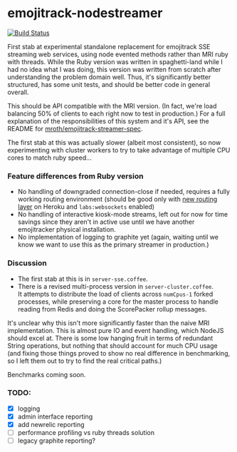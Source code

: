 # emojitrack-nodestreamer

[![Build Status](https://travis-ci.org/mroth/emojitrack-nodestreamer.svg?branch=master)](https://travis-ci.org/mroth/emojitrack-nodestreamer)

First stab at experimental standalone replacement for emojitrack SSE streaming
web services, using node evented methods rather than MRI ruby with threads.
While the Ruby version was written in spaghetti-land while I had no idea what I
was doing, this version was written from scratch after understanding the problem
domain well. Thus, it's significantly better structured, has some unit tests,
and should be better code in general overall.

This should be API compatible with the MRI version. (In fact, we're load
balancing 50% of clients to each right now to test in production.)  For a full
explanation of the responsibilities of this system and it's API, see the README
for [mroth/emojitrack-streamer-spec](//github.com/mroth/emojitrack-streamer-spec).

The first stab at this was actually slower (albeit most consistent), so now
experimenting with cluster workers to try to take advantage of multiple CPU
cores to match ruby speed...

### Feature differences from Ruby version

 - No handling of downgraded connection-close if needed, requires a fully
   working routing environment (should be good only with [new routing layer](#) on
   Heroku and `labs:websockets` enabled)
 - No handling of interactive kiosk-mode streams, left out for now for time
   savings since they aren't in active use until we have another emojitracker
   physical installation.
 - No implementation of logging to graphite yet (again, waiting until we know
   we want to use this as the primary streamer in production.)

### Discussion

 - The first stab at this is in `server-sse.coffee`.  
 - There is a revised multi-process version in `server-cluster.coffee`.  
   It attempts to distribute the load of clients across `numCpus-1` forked
   processes, while preserving a core for the master process to handle reading
   from Redis and doing the ScorePacker rollup messages.

It's unclear why this isn't more significantly faster than the naive MRI
implementation. This is almost pure IO and event handling, which NodeJS should
excel at.  There is some low hanging fruit in terms of redundant String
operations, but nothing that should account for much CPU usage (and fixing those
things proved to show no real difference in benchmarking, so I left them out to
try to find the real critical paths.)

Benchmarks coming soon.

### TODO:

 - [x] logging
 - [x] admin interface reporting
 - [x] add newrelic reporting
 - [ ] performance profiling vs ruby threads solution
 - [ ] legacy graphite reporting?

